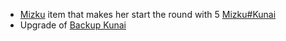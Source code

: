 - [Mizku](/docs/gameplay_spec/characters/mizku.md) item that makes her start the round with 5 [Mizku#Kunai](/docs/gameplay_spec/characters/mizku.md#Kunai)
- Upgrade of [Backup Kunai](/docs/gameplay_spec/items/backup_kunai.md)